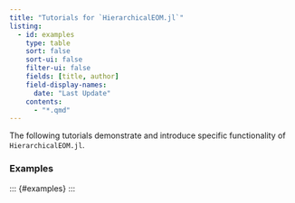 ```yaml
---
title: "Tutorials for `HierarchicalEOM.jl`"
listing:
  - id: examples
    type: table
    sort: false
    sort-ui: false
    filter-ui: false
    fields: [title, author]
    field-display-names:
      date: "Last Update"
    contents:
      - "*.qmd"
---
```


The following tutorials demonstrate and introduce specific functionality of `HierarchicalEOM.jl`.

### Examples

::: {#examples}
:::